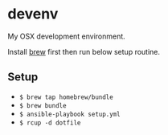 # devenv

My OSX development environment.

Install [brew](http://brew.sh) first then run below setup routine.
 
## Setup

 * `$ brew tap homebrew/bundle`
 * `$ brew bundle`
 * `$ ansible-playbook setup.yml`
 * `$ rcup -d dotfile`
